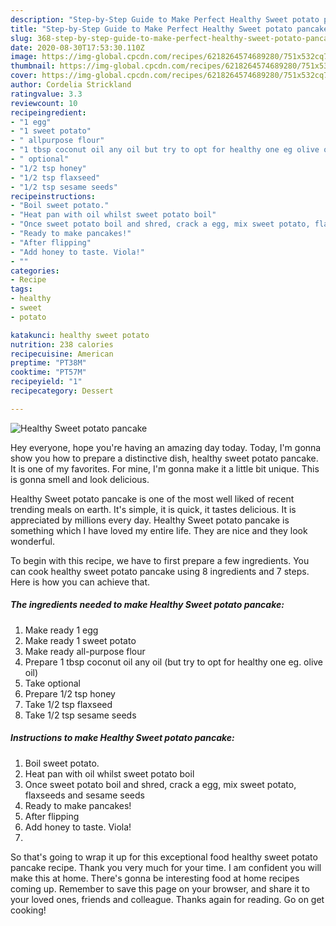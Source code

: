 ```yaml
---
description: "Step-by-Step Guide to Make Perfect Healthy Sweet potato pancake"
title: "Step-by-Step Guide to Make Perfect Healthy Sweet potato pancake"
slug: 368-step-by-step-guide-to-make-perfect-healthy-sweet-potato-pancake
date: 2020-08-30T17:53:30.110Z
image: https://img-global.cpcdn.com/recipes/6218264574689280/751x532cq70/healthy-sweet-potato-pancake-recipe-main-photo.jpg
thumbnail: https://img-global.cpcdn.com/recipes/6218264574689280/751x532cq70/healthy-sweet-potato-pancake-recipe-main-photo.jpg
cover: https://img-global.cpcdn.com/recipes/6218264574689280/751x532cq70/healthy-sweet-potato-pancake-recipe-main-photo.jpg
author: Cordelia Strickland
ratingvalue: 3.3
reviewcount: 10
recipeingredient:
- "1 egg"
- "1 sweet potato"
- " allpurpose flour"
- "1 tbsp coconut oil any oil but try to opt for healthy one eg olive oil"
- " optional"
- "1/2 tsp honey"
- "1/2 tsp flaxseed"
- "1/2 tsp sesame seeds"
recipeinstructions:
- "Boil sweet potato."
- "Heat pan with oil whilst sweet potato boil"
- "Once sweet potato boil and shred, crack a egg, mix sweet potato, flaxseeds and sesame seeds"
- "Ready to make pancakes!"
- "After flipping"
- "Add honey to taste. Viola!"
- ""
categories:
- Recipe
tags:
- healthy
- sweet
- potato

katakunci: healthy sweet potato 
nutrition: 238 calories
recipecuisine: American
preptime: "PT38M"
cooktime: "PT57M"
recipeyield: "1"
recipecategory: Dessert

---
```



![Healthy Sweet potato pancake](https://img-global.cpcdn.com/recipes/6218264574689280/751x532cq70/healthy-sweet-potato-pancake-recipe-main-photo.jpg)

Hey everyone, hope you're having an amazing day today. Today, I'm gonna show you how to prepare a distinctive dish, healthy sweet potato pancake. It is one of my favorites. For mine, I'm gonna make it a little bit unique. This is gonna smell and look delicious.

Healthy Sweet potato pancake is one of the most well liked of recent trending meals on earth. It's simple, it is quick, it tastes delicious. It is appreciated by millions every day. Healthy Sweet potato pancake is something which I have loved my entire life. They are nice and they look wonderful.




To begin with this recipe, we have to first prepare a few ingredients. You can cook healthy sweet potato pancake using 8 ingredients and 7 steps. Here is how you can achieve that.

##### The ingredients needed to make Healthy Sweet potato pancake:

1. Make ready 1 egg
1. Make ready 1 sweet potato
1. Make ready  all-purpose flour
1. Prepare 1 tbsp coconut oil any oil (but try to opt for healthy one eg. olive oil)
1. Take  optional
1. Prepare 1/2 tsp honey
1. Take 1/2 tsp flaxseed
1. Take 1/2 tsp sesame seeds




##### Instructions to make Healthy Sweet potato pancake:

1. Boil sweet potato.
1. Heat pan with oil whilst sweet potato boil
1. Once sweet potato boil and shred, crack a egg, mix sweet potato, flaxseeds and sesame seeds
1. Ready to make pancakes!
1. After flipping
1. Add honey to taste. Viola!
1. 




So that's going to wrap it up for this exceptional food healthy sweet potato pancake recipe. Thank you very much for your time. I am confident you will make this at home. There's gonna be interesting food at home recipes coming up. Remember to save this page on your browser, and share it to your loved ones, friends and colleague. Thanks again for reading. Go on get cooking!
